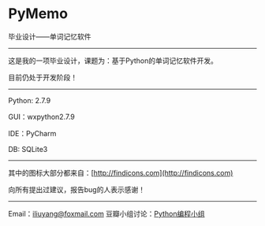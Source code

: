 # PyMemo
毕业设计——单词记忆软件

----

这是我的一项毕业设计，课题为：基于Python的单词记忆软件开发。

目前仍处于开发阶段！

----

Python: 2.7.9

GUI：wxpython2.7.9

IDE：PyCharm

DB: SQLite3

----

其中的图标大部分都来自：[http://findicons.com](http://findicons.com)

向所有提出过建议，报告bug的人表示感谢！

----

Email：iliuyang@foxmail.com
豆瓣小组讨论：[Python编程小组](http://www.douban.com/group/topic/72255077/)


